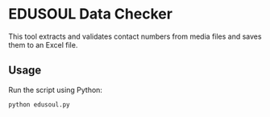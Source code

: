 # EDUSOUL Data Checker

This tool extracts and validates contact numbers from media files and saves them to an Excel file.

## Usage

Run the script using Python:

```bash
python edusoul.py